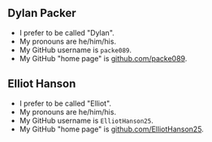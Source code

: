 ## Dylan Packer

- I prefer to be called "Dylan".
- My pronouns are he/him/his.
- My GitHub username is `packe089`.
- My GitHub "home page" is [github.com/packe089](https://github.com/packe089/).

## Elliot Hanson

- I prefer to be called "Elliot".
- My pronouns are he/him/his.
- My GitHub username is `ElliotHanson25`.
- My GitHub "home page" is [github.com/ElliotHanson25](https://github.com/ElliotHanson25/).
